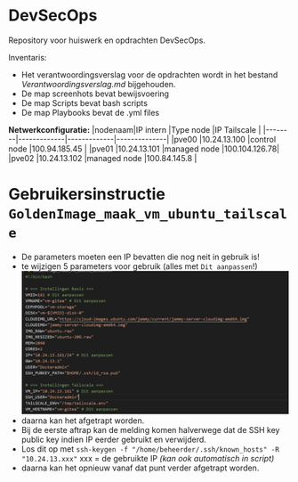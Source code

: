 # DevSecOps
Repository voor huiswerk en opdrachten DevSecOps.

Inventaris:
- Het verantwoordingsverslag voor de opdrachten wordt in het bestand *Verantwoordingsverslag.md* bijgehouden.
- De map screenhots bevat bewijsvoering
- De map Scripts bevat bash scripts
- De map Playbooks bevat de .yml files

**Netwerkconfiguratie:**
|nodenaam|IP intern    |Type node    |IP Tailscale  |
|--------|-------------|-------------|--------------|
|pve00   |10.24.13.100 |control node |100.94.185.45 |
|pve01   |10.24.13.101 |managed node |100.104.126.78|
|pve02   |10.24.13.102 |managed node |100.84.145.8  |

# Gebruikersinstructie `GoldenImage_maak_vm_ubuntu_tailscale`

- De parameters moeten een IP bevatten die nog neit in gebruik is!
- te wijzigen 5 parameters voor gebruik (alles met `Dit aanpassen`!)
  ![alt text](Screenshots\WijzigInstellingen.png)
- daarna kan het afgetrapt worden. 
- Bij de eerste aftrap kan de melding komen halverwege dat de SSH key public key indien IP eerder gebruikt en verwijderd.
- Los dit op met `ssh-keygen -f "/home/beheerder/.ssh/known_hosts" -R "10.24.13.xxx"` xxx = de gebruikte IP *(kan ook automatisch in script)*
- daarna kan het opnieuw vanaf dat punt verder afgetrapt worden.